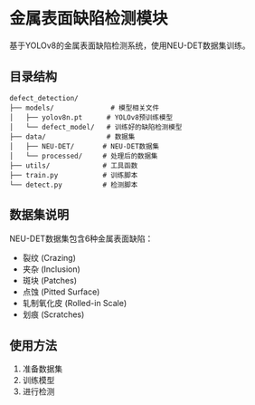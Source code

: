 # 金属表面缺陷检测模块

基于YOLOv8的金属表面缺陷检测系统，使用NEU-DET数据集训练。

## 目录结构
```
defect_detection/
├── models/              # 模型相关文件
│   ├── yolov8n.pt      # YOLOv8预训练模型
│   └── defect_model/   # 训练好的缺陷检测模型
├── data/               # 数据集
│   ├── NEU-DET/       # NEU-DET数据集
│   └── processed/     # 处理后的数据集
├── utils/             # 工具函数
├── train.py           # 训练脚本
└── detect.py          # 检测脚本
```

## 数据集说明
NEU-DET数据集包含6种金属表面缺陷：
- 裂纹 (Crazing)
- 夹杂 (Inclusion)
- 斑块 (Patches)
- 点蚀 (Pitted Surface)
- 轧制氧化皮 (Rolled-in Scale)
- 划痕 (Scratches)

## 使用方法
1. 准备数据集
2. 训练模型
3. 进行检测 
